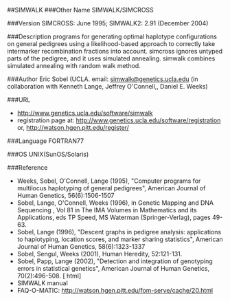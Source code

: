 ##SIMWALK
###Other Name
SIMWALK/SIMCROSS

###Version
SIMCROSS: June 1995; SIMWALK2: 2.91 (December 2004)

###Description
programs for generating optimal haplotype configurations on general pedigrees using a likelihood-based approach to correctly take intermarker recombination fractions into account. simcross ignores untyped parts of the pedigree, and it uses simulated annealing. simwalk combines simulated annealing with random walk method.

###Author
Eric Sobel (UCLA. email: simwalk@genetics.ucla.edu (in collaboration with Kenneth Lange, Jeffrey O'Connell,, Daniel E. Weeks)

###URL
* http://www.genetics.ucla.edu/software/simwalk
* registration page at: http://www.genetics.ucla.edu/software/registration or, http://watson.hgen.pitt.edu/register/

###Language
FORTRAN77

###OS
UNIX(SunOS/Solaris)

###Reference
* Weeks, Sobel, O'Connell, Lange (1995), "Computer programs for multilocus haplotyping of general pedigrees", American Journal of Human Genetics, 56(6):1506-1507
* Sobel, Lange, O'Connell, Weeks (1996), in Genetic Mapping and DNA Sequencing , Vol 81 in The IMA Volumes in Mathematics and its Applications, eds TP Speed, MS Waterman (Springer-Verlag), pages 49-63.
* Sobel, Lange (1996), "Descent graphs in pedigree analysis: applications to haplotyping, location scores, and marker sharing statistics", American Journal of Human Genetics, 58(6):1323-1337
* Sobel, Sengul, Weeks (2001), Human Heredity, 52:121-131.
* Sobel, Papp, Lange (2002), "Detection and integration of genotyping errors in statistical genetics", American Journal of Human Genetics, 70(2):496-508. [ html]
* SIMWALK manual
* FAQ-O-MATIC: http://watson.hgen.pitt.edu/fom-serve/cache/20.html


